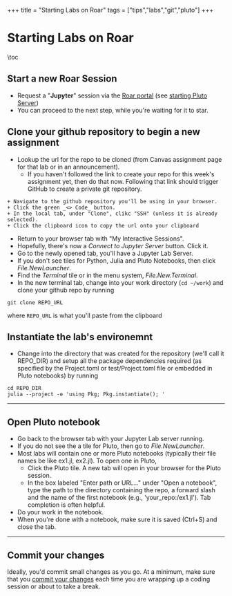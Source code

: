 +++
title = "Starting Labs on Roar"
tags = ["tips","labs","git","pluto"]
+++

# Starting Labs on Roar

\toc


## Start a new Roar Session
- Request a "**Jupyter**" session via the [Roar portal](https://portal.hpc.psu.edu/) (see [starting Pluto Server](../../roar/pluto/))
- You can proceed to the next step, while you're waiting for it to star.

## Clone your github repository to begin a new assignment
- Lookup the url for the repo to be cloned (from Canvas assignment page for that lab or in an announcement).
    + If you haven't followed the link to create your repo for this week's assignment yet, then do that now.  Following that link should trigger GitHub to create a private git repository. 
<!-- named labN-GITHUBID (where N is the week number and GITHUBID is the GitHub username that you're logged in as at the time you follow the link). -->
    + Navigate to the github repository you'll be using in your browser.
    + Click the green _<> Code_ button.
    + In the local tab, under "Clone", clikc "SSH" (unless it is already selected).
    + Click the clipboard icon to copy the url onto your clipboard
- Return to your browser tab with "My Interactive Sessions".
- Hopefully, there's now a _Connect to Jupyter Server_ button. Click it.
- Go to the newly opened tab, you'll have a Jupyter Lab Server.
- If you don't see tiles for Python, Julia and Pluto Notebooks, then click _File.NewLauncher_.
- Find the _Terminal_ tile or in the menu system, _File.New.Terminal_.
- In the new terminal tab, change into your work directory (`cd ~/work`) and clone your github repo by running

```shell
git clone REPO_URL  
```
where `REPO_URL` is what you'll paste from the clipboard

## Instantiate the lab's environemnt
- Change into the directory that was created for the repository (we'll call it REPO_DIR) and setup all the package dependencies required (as specified by the Project.toml or test/Project.toml file or embedded in Pluto notebooks) by running

```shell
cd REPO_DIR
julia --project -e 'using Pkg; Pkg.instantiate(); '
```
---
## Open Pluto notebook

- Go back to the browser tab with your Jupyter Lab server running.
- If you do not see the a tile for Pluto, then go to _File.NewLauncher_.
- Most labs will contain one or more Pluto notebooks (typically their file names be like ex1.jl, ex2.jl).  To open one in Pluto,
   + Click the Pluto tile.  A new tab will open in your browser for the Pluto session.
   + In the box labeled "Enter path or URL..." under "Open a notebook", type the path to the directory containing the repo, a forward slash and the name of the first notebook (e.g., 'your_repo:/ex1.jl').  Tab completion is often helpful.
- Do your work in the notebook.
- When you're done with a notebook, make sure it is saved (Ctrl+S) and close the tab.

---
## Commit your changes
Ideally, you'd commit small changes as you go.  At a minimum, make sure that you [commit your changes](../commit) each time you are wrapping up a coding session or about to take a break.
